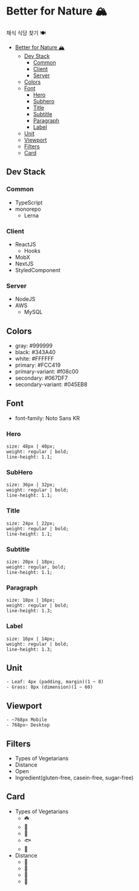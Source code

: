 # Better for Nature 🏔

채식 식당 찾기 🍽

- [Better for Nature 🏔](#better-for-nature-%f0%9f%8f%94)
  - [Dev Stack](#dev-stack)
    - [Common](#common)
    - [Client](#client)
    - [Server](#server)
  - [Colors](#colors)
  - [Font](#font)
    - [Hero](#hero)
    - [Subhero](#subhero)
    - [Title](#title)
    - [Subtitle](#subtitle)
    - [Paragraph](#paragraph)
    - [Label](#label)
  - [Unit](#unit)
  - [Viewport](#viewport)
  - [Filters](#filters)
  - [Card](#card)

## Dev Stack

### Common

- TypeScript
- monorepo
  - Lerna

### Client

- ReactJS
  - Hooks
- MobX
- NextJS
- StyledComponent

### Server

- NodeJS
- AWS
  - MySQL

## Colors

- gray: #999999
- black: #343A40
- white: #FFFFFF
- primary: #FCC419
- primary-variant: #f08c00
- secondary: #067DF7
- secondary-variant: #045EB8

## Font

- font-family: Noto Sans KR

### Hero

```
size: 48px | 40px;
weight: regular | bold;
line-height: 1.1;
```

### SubHero

```
size: 36px | 32px;
weight: regular | bold;
line-height: 1.1;
```

### Title

```
size: 24px | 22px;
weight: regular | bold;
line-height: 1.1;
```

### Subtitle

```
size: 20px | 18px;
weight: regular, bold;
line-height: 1.1;
```

### Paragraph

```
size: 18px | 16px;
weight: regular | bold;
line-height: 1.3;
```

### Label

```
size: 16px | 14px;
weight: regular | bold;
line-height: 1.3;
```

## Unit

```
- Leaf: 4px (padding, margin)(1 ~ 8)
- Grass: 8px (dimension)(1 ~ 60)
```

## Viewport

```
- ~768px Mobile
- 768px~ Desktop
```

## Filters

- Types of Vegetarians
- Distance
- Open
- Ingredient(gluten-free, casein-free, sugar-free)

## Card

- Types of Vegetarians
  - ☘️
  - 🥛
  - 🥚
  - 🐟
  - 🐥
- Distance
  - 🚶‍
  - 🚴‍
  - 🚌
  - 🚙
